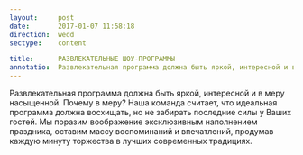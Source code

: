 ```yaml
---
layout:     post
date:       2017-01-07 11:58:18
direction:  wedd
sectype:    content

title:      РАЗВЛЕКАТЕЛЬНЫЕ ШОУ-ПРОГРАММЫ      
annotatio:  Развлекательная программа должна быть яркой, интересной и в меру насыщенной. Почему в меру? Наша команда считает, что идеальная программа должна восхищать, но не забирать последние силы у Ваших гостей. Мы поразим воображение эксклюзивным наполнением праздника, оставим массу воспоминаний и впечатлений, продумав каждую минуту торжества в лучших современных традициях. 
---
```


Развлекательная программа должна быть яркой, интересной и в меру насыщенной. Почему в меру? Наша команда считает, что идеальная программа должна восхищать, но не забирать последние силы у Ваших гостей. Мы поразим воображение эксклюзивным наполнением праздника, оставим массу воспоминаний и впечатлений, продумав каждую минуту торжества в лучших современных традициях. 
